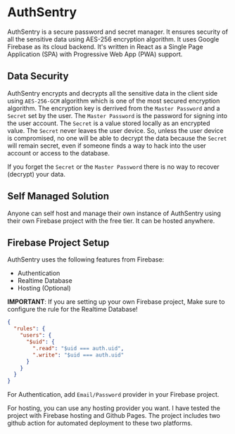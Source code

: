 # AuthSentry

AuthSentry is a secure password and secret manager. It ensures security of all the sensitive data using AES-256 encryption algorithm. It uses Google Firebase as its cloud backend. It's written in React as a Single Page Application (SPA) with Progressive Web App (PWA) support.

## Data Security

AuthSentry encrypts and decrypts all the sensitive data in the client side using `AES-256-GCM` algorithm which is one of the most secured encryption algorithm. The encryption key is derrived from the `Master Password` and a `Secret` set by the user. The `Master Password` is the password for signing into the user account. The `Secret` is a value stored locally as an encrypted value. The `Secret` never leaves the user device. So, unless the user device is compromised, no one will be able to decrypt the data because the `Secret` will remain secret, even if someone finds a way to hack into the user account or access to the database.

If you forget the `Secret` or the `Master Password` there is no way to recover (decrypt) your data.

## Self Managed Solution

Anyone can self host and manage their own instance of AuthSentry using their own Firebase project with the free tier. It can be hosted anywhere.

## Firebase Project Setup

AuthSentry uses the following features from Firebase:

* Authentication
* Realtime Database
* Hosting (Optional)

**IMPORTANT**: If you are setting up your own Firebase project, Make sure to configure the rule for the Realtime Database!

```json
{
  "rules": {
    "users": {
      "$uid": {
        ".read": "$uid === auth.uid",
        ".write": "$uid === auth.uid"
      }
    }
  }
}
```

For Authentication, add `Email/Password` provider in your Firebase project.

For hosting, you can use any hosting provider you want. I have tested the project with Firebase hosting and Github Pages. The project includes two github action for automated deployment to these two platforms.
